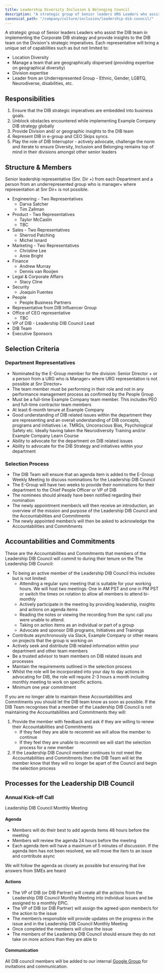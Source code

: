 ```yaml
---
title: Leadership Diversity Inclusion & Belonging Council
description: "A strategic group of Senior leaders URG Leaders who assist the DIB team to implement the strategy and align the strategy to the Division's strategic imperatives"
canonical_path: "/company/culture/inclusion/leadership-dib-council/"
---
```


A strategic group of Senior leaders Leaders who assist the DIB team in implementing the Corporate DIB strategy and provide insights to the DIB team on the Division's strategic imperatives.  Each representative will bring a unique set of capabilities such as but not limited to:

- Location Diversity
- Manage a team that are geographically dispersed (providing expertise on geographical diversity)
- Division expertise
- Leader from an Underrepresented Group - Ethnic, Gender, LGBTQ, Neurodiverse, disabilities, etc.

## Responsibilities

1. Ensure that the DIB strategic imperatives are embedded into business goals.
1. Unblock obstacles encountered while implementing Example Company DIB strategy globally
1. Provide Division and/ or geographic insights to the DIB team
1. Represent DIB in e-group and CEO Skips syncs.
1. Play the role of DIB Interruptor - actively advocate, challenge the norm and iterate to ensure Diversity, Inclusion and Belonging remains top of mind in their divisions amongst other senior leaders

## Structure & Members

Senior leadership representative (Snr. Dir +) from each Department and a person from an underrepresented group who is manager+ where representation at Snr Dir+ is not possible.

- Engineering - Two Representatives
  - Darva Satcher
  - Tim Zallman
- Product - Two Representatives
  - Taylor McCaslin
  - TBC
- Sales - Two Representatives
  - Sherrod Patching
  - Michel Isnard
- Marketing - Two Representatives
  - Christine Lee
  - Amie Bright
- Finance
  - Andrew Murray
  - Dennis van Rooijen
- Legal & Corporate Affairs
  - Stacy Cline
- Security
  - Joaquin Fuentes
- People
  - People Business Partners
- Representative from DIB Influencer Group
- Office of CEO representative
  - TBC
- VP of DIB - Leadership DIB Council Lead
- DIB Team
- Executive Sponsors

## Selection Criteria

### Department Representatives

- Nominated by the E-Group member for the division: Senior Director + or a person from a URG who is Manager+ where URG representation is not possible at Snr Director+
- The team member must be performing in their role and not in any performance management process as confirmed by the People Group
- Must be a full-time Example Company team member. This includes PEO and full-time contractor team members
- At least 6-month tenure at Example Company
- Good understanding of DIB related issues within the department they are representing and an overall understanding of DIB concepts, programs and initiatives i.e. TMRGs, Unconscious Bias, Psychological Safety etc. Ideally having taken the Neurodiversity Training and/or Example Company Learn Course
- Ability to advocate for the department on DIB related issues
- Ability to advocate for the DIB Strategy and initiatives within your department

### Selection Process

- The DIB Team will ensure that an agenda item is added to the E-Group Weekly Meeting to discuss nominations for the Leadership DIB Council
- The E-Group will have two weeks to provide their nominations for their department to the Chief People Officer or VP of DIB
- The nominees should already have been notified regarding their nomination
- The newly appointment member/s will then receive an introduction, an overview of the mission and purpose of the Leadership DIB Council and the Accountabilities and Commitments
- The newly appointed member/s will then be asked to acknowledge the Accountabilities and Commitments

## Accountabilities and Commitments

These are the Accountabilities and Commitments that members of the Leadership DIB Council will commit to during their tenure on the The Leadership DIB Council:

- To being an active member of the Leadership DIB Council this includes but is not limited:
  - Attending a regular sync meeting that is suitable for your working hours. We will host two meetings: One in AM PST and one in PM PST or switch the times on rotation to allow all members to attend bi-monthly
  - Actively participate in the meeting by providing leadership, insights and actions on agenda items
  - Reading the notes or viewing the recording from the sync call you were unable to attend.
  - Taking on action items as an individual or part of a group
  - Advocate and sponsor DIB programs, Initiatives and Trainings
- Contribute asynchronously via Slack, Example Company or other means on projects that the group is working on
- Actively seek and distribute DIB related information within your department and other team members
- Be a trusted advisor to team members on DIB related issues and processes
- Maintain the requirements outlined in the selection process
- Whilst the role will be incorporated into your day to day actions in advocating for DIB, the role will require 2-3 hours a month including monthly meeting to work on specific actions.
- Minimum one year commitment

If you are no longer able to maintain these Accountabilities and Commitments you should let the DIB team know as soon as possible. If the DIB Team recognises that a member of the Leadership DIB Council is not maintaining the Accountabilities and Commitments they will:

1. Provide the member with feedback and ask if they are willing to renew their Accountabilities and Commitments
    - If they feel they are able to recommit we will allow the member to continue
    - If they feel they are unable to recommit we will start the selection process for a new member
1. If the Leadership DIB Council member continues to not meet the Accountabilities and Commitments then the DIB Team will let the member know that they will no longer be apart of the Council and begin the selection process

## Processes for the Leadership DIB Council

### Annual Kick-off Call

Leadership DIB Council Monthly Meeting

#### Agenda

- Members will do their best to add agenda items 48 hours before the meeting
- Members will review the agenda 24 hours before the meeting
- Each agenda item will have a maximum of 5 minutes of discussion. If the agenda item has not been resolved, we will move the item to an issue and contribute async

We will follow the agenda as closely as possible but ensuring that live answers from SMEs are heard

#### Actions

- The VP of DIB (or DIB Partner) will create all the actions from the Leadership DIB Council Monthly Meeting into individual issues and be assigned to a monthly EPIC.
- The VP of DIB (or DIB Partner) will assign the agreed upon member/s for the action to the issue
- The member/s responsible will provide updates on the progress in the issue and in the Leadership DIB Council Monthly Meeting
- Once completed the members will close the issue
- The members of the Leadership DIB Council should ensure they do not take on more actions than they are able to

#### Communication

All DIB council members will be added to our internal [Google Group](https://groups.google.com/a/example_company.com/g/dib-council) for invitations and communication.
